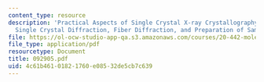```yaml
---
content_type: resource
description: 'Practical Aspects of Single Crystal X-ray Crystallography, Part 1: X-ray
  Single Crystal Diffraction, Fiber Diffraction, and Preparation of Samples.'
file: https://ol-ocw-studio-app-qa.s3.amazonaws.com/courses/20-442-molecular-structure-of-biological-materials-be-442-fall-2005/4c61b46101821760e08532de5cb7c639_092905.pdf
file_type: application/pdf
resourcetype: Document
title: 092905.pdf
uid: 4c61b461-0182-1760-e085-32de5cb7c639
---
```

